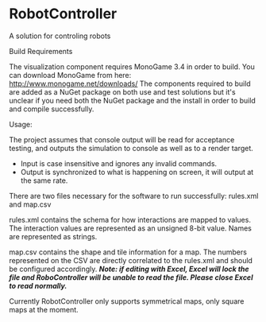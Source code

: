 # RobotController
A solution for controling robots

Build Requirements

The visualization component requires MonoGame 3.4 in order to build.  You can download MonoGame from here: http://www.monogame.net/downloads/
The components required to build are added as a NuGet package on both use and test solutions but it's unclear if you need both the NuGet package and the install in order to build and compile successfully.

Usage:

The project assumes that console output will be read for acceptance testing, and outputs the simulation to console as well as to a render target.

* Input is case insensitive and ignores any invalid commands.
* Output is synchronized to what is happening on screen, it will output at the same rate.

There are two files necessary for the software to run successfully: rules.xml and map.csv 

rules.xml contains the schema for how interactions are mapped to values.  The interaction values are represented as an unsigned 8-bit value.  Names are represented as strings.  

map.csv contains the shape and tile information for a map.  The numbers represented on the CSV are directly correlated to the rules.xml and should be configured accordingly.
***Note: if editing with Excel, Excel will lock the file and RoboController will be unable to read the file.  Please close Excel to read normally.***

Currently RobotController only supports symmetrical maps, only square maps at the moment.  
